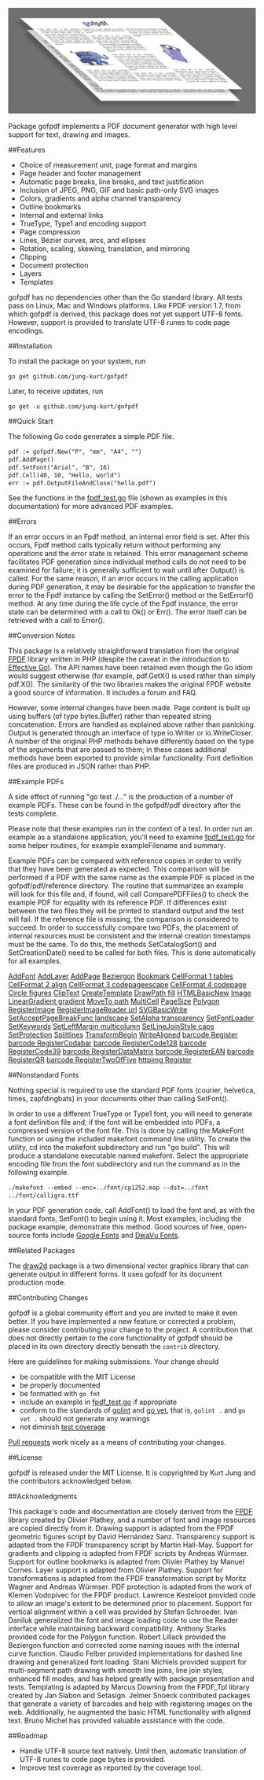 ![gofpdf](image/logo_gofpdf.jpg?raw=true "gofpdf")

Package gofpdf implements a PDF document generator with high level support for
text, drawing and images.

##Features

* Choice of measurement unit, page format and margins
* Page header and footer management
* Automatic page breaks, line breaks, and text justification
* Inclusion of JPEG, PNG, GIF and basic path-only SVG images
* Colors, gradients and alpha channel transparency
* Outline bookmarks
* Internal and external links
* TrueType, Type1 and encoding support
* Page compression
* Lines, Bézier curves, arcs, and ellipses
* Rotation, scaling, skewing, translation, and mirroring
* Clipping
* Document protection
* Layers
* Templates

gofpdf has no dependencies other than the Go standard library. All tests pass
on Linux, Mac and Windows platforms. Like FPDF version 1.7, from which gofpdf
is derived, this package does not yet support UTF-8 fonts. However, support is
provided to translate UTF-8 runes to code page encodings.

##Installation


To install the package on your system, run

```
go get github.com/jung-kurt/gofpdf
```

Later, to receive updates, run

```
go get -u github.com/jung-kurt/gofpdf
```

##Quick Start


The following Go code generates a simple PDF file.

```
pdf := gofpdf.New("P", "mm", "A4", "")
pdf.AddPage()
pdf.SetFont("Arial", "B", 16)
pdf.Cell(40, 10, "Hello, world")
err := pdf.OutputFileAndClose("hello.pdf")
```

See the functions in the [fpdf_test.go](https://github.com/jung-kurt/gofpdf/blob/master/fpdf_test.go) file (shown as examples in this
documentation) for more advanced PDF examples.

##Errors


If an error occurs in an Fpdf method, an internal error field is set. After
this occurs, Fpdf method calls typically return without performing any
operations and the error state is retained. This error management scheme
facilitates PDF generation since individual method calls do not need to be
examined for failure; it is generally sufficient to wait until after Output()
is called. For the same reason, if an error occurs in the calling application
during PDF generation, it may be desirable for the application to transfer the
error to the Fpdf instance by calling the SetError() method or the SetErrorf()
method. At any time during the life cycle of the Fpdf instance, the error state
can be determined with a call to Ok() or Err(). The error itself can be
retrieved with a call to Error().

##Conversion Notes


This package is a relatively straightforward translation from the original [FPDF](http://www.fpdf.org/) library written in PHP (despite the caveat in the introduction to [Effective
Go](https://golang.org/doc/effective_go.html)). The API names have been retained even though the Go idiom would suggest
otherwise (for example, pdf.GetX() is used rather than simply pdf.X()). The
similarity of the two libraries makes the original FPDF website a good source
of information. It includes a forum and FAQ.

However, some internal changes have been made. Page content is built up using
buffers (of type bytes.Buffer) rather than repeated string concatenation.
Errors are handled as explained above rather than panicking. Output is
generated through an interface of type io.Writer or io.WriteCloser. A number of
the original PHP methods behave differently based on the type of the arguments
that are passed to them; in these cases additional methods have been exported
to provide similar functionality. Font definition files are produced in JSON
rather than PHP.

##Example PDFs


A side effect of running "go test ./..." is the production of a number of
example PDFs. These can be found in the gofpdf/pdf directory after the tests
complete.

Please note that these examples run in the context of a test. In order run an
example as a standalone application, you'll need to examine [fpdf_test.go](https://github.com/jung-kurt/gofpdf/blob/master/fpdf_test.go) for
some helper routines, for example exampleFilename and summary.

Example PDFs can be compared with reference copies in order to verify that they
have been generated as expected. This comparison will be performed if a PDF
with the same name as the example PDF is placed in the gofpdf/pdf/reference
directory. The routine that summarizes an example will look for this file and,
if found, will call ComparePDFFiles() to check the example PDF for equality
with its reference PDF. If differences exist between the two files they will be
printed to standard output and the test will fail. If the reference file is
missing, the comparison is considered to succeed. In order to successfully
compare two PDFs, the placement of internal resources must be consistent and
the internal creation timestamps must be the same. To do this, the methods
SetCatalogSort() and SetCreationDate() need to be called for both files. This
is done automatically for all examples.

[AddFont](pdf/reference/Fpdf_AddFont.pdf)
[AddLayer](pdf/reference/Fpdf_AddLayer.pdf)
[AddPage](pdf/reference/Fpdf_AddPage.pdf)
[Beziergon](pdf/reference/Fpdf_Beziergon.pdf)
[Bookmark](pdf/reference/Fpdf_Bookmark.pdf)
[CellFormat 1 tables](pdf/reference/Fpdf_CellFormat_1_tables.pdf)
[CellFormat 2 align](pdf/reference/Fpdf_CellFormat_2_align.pdf)
[CellFormat 3 codepageescape](pdf/reference/Fpdf_CellFormat_3_codepageescape.pdf)
[CellFormat 4 codepage](pdf/reference/Fpdf_CellFormat_4_codepage.pdf)
[Circle figures](pdf/reference/Fpdf_Circle_figures.pdf)
[ClipText](pdf/reference/Fpdf_ClipText.pdf)
[CreateTemplate](pdf/reference/Fpdf_CreateTemplate.pdf)
[DrawPath fill](pdf/reference/Fpdf_DrawPath_fill.pdf)
[HTMLBasicNew](pdf/reference/Fpdf_HTMLBasicNew.pdf)
[Image](pdf/reference/Fpdf_Image.pdf)
[LinearGradient gradient](pdf/reference/Fpdf_LinearGradient_gradient.pdf)
[MoveTo path](pdf/reference/Fpdf_MoveTo_path.pdf)
[MultiCell](pdf/reference/Fpdf_MultiCell.pdf)
[PageSize](pdf/reference/Fpdf_PageSize.pdf)
[Polygon](pdf/reference/Fpdf_Polygon.pdf)
[RegisterImage](pdf/reference/Fpdf_RegisterImage.pdf)
[RegisterImageReader url](pdf/reference/Fpdf_RegisterImageReader_url.pdf)
[SVGBasicWrite](pdf/reference/Fpdf_SVGBasicWrite.pdf)
[SetAcceptPageBreakFunc landscape](pdf/reference/Fpdf_SetAcceptPageBreakFunc_landscape.pdf)
[SetAlpha transparency](pdf/reference/Fpdf_SetAlpha_transparency.pdf)
[SetFontLoader](pdf/reference/Fpdf_SetFontLoader.pdf)
[SetKeywords](pdf/reference/Fpdf_SetKeywords.pdf)
[SetLeftMargin multicolumn](pdf/reference/Fpdf_SetLeftMargin_multicolumn.pdf)
[SetLineJoinStyle caps](pdf/reference/Fpdf_SetLineJoinStyle_caps.pdf)
[SetProtection](pdf/reference/Fpdf_SetProtection.pdf)
[Splitlines](pdf/reference/Fpdf_Splitlines.pdf)
[TransformBegin](pdf/reference/Fpdf_TransformBegin.pdf)
[WriteAligned](pdf/reference/Fpdf_WriteAligned.pdf)
[barcode Register](pdf/reference/contrib_barcode_Register.pdf)
[barcode RegisterCodabar](pdf/reference/contrib_barcode_RegisterCodabar.pdf)
[barcode RegisterCode128](pdf/reference/contrib_barcode_RegisterCode128.pdf)
[barcode RegisterCode39](pdf/reference/contrib_barcode_RegisterCode39.pdf)
[barcode RegisterDataMatrix](pdf/reference/contrib_barcode_RegisterDataMatrix.pdf)
[barcode RegisterEAN](pdf/reference/contrib_barcode_RegisterEAN.pdf)
[barcode RegisterQR](pdf/reference/contrib_barcode_RegisterQR.pdf)
[barcode RegisterTwoOfFive](pdf/reference/contrib_barcode_RegisterTwoOfFive.pdf)
[httpimg Register](pdf/reference/contrib_httpimg_Register.pdf)

##Nonstandard Fonts


Nothing special is required to use the standard PDF fonts (courier, helvetica,
times, zapfdingbats) in your documents other than calling SetFont().

In order to use a different TrueType or Type1 font, you will need to generate a
font definition file and, if the font will be embedded into PDFs, a compressed
version of the font file. This is done by calling the MakeFont function or
using the included makefont command line utility. To create the utility, cd
into the makefont subdirectory and run "go build". This will produce a
standalone executable named makefont. Select the appropriate encoding file from
the font subdirectory and run the command as in the following example.

```
./makefont --embed --enc=../font/cp1252.map --dst=../font ../font/calligra.ttf
```

In your PDF generation code, call AddFont() to load the font and, as with the
standard fonts, SetFont() to begin using it. Most examples, including the
package example, demonstrate this method. Good sources of free, open-source
fonts include [Google Fonts](http://www.google.com/fonts/) and [DejaVu Fonts](http://dejavu-fonts.org/).

##Related Packages


The [draw2d](https://github.com/llgcode/draw2d) package is a two dimensional
vector graphics library that can generate output in different forms. It uses
gofpdf for its document production mode.

##Contributing Changes


gofpdf is a global community effort and you are invited to make it even better.
If you have implemented a new feature or corrected a problem, please consider
contributing your change to the project. A contribution that does not directly
pertain to the core functionality of gofpdf should be placed in its own
directory directly beneath the `contrib` directory.

Here are guidelines for making submissions. Your change should

* be compatible with the MIT License
* be properly documented
* be formatted with `go fmt`
* include an example in [fpdf_test.go](https://github.com/jung-kurt/gofpdf/blob/master/fpdf_test.go) if appropriate
* conform to the standards of [golint](https://github.com/golang/lint) and
[go vet](https://godoc.org/golang.org/x/tools/cmd/vet), that is, `golint .` and
`go vet .` should not generate any warnings
* not diminish [test coverage](https://blog.golang.org/cover)

[Pull requests](https://help.github.com/articles/using-pull-requests/) work
nicely as a means of contributing your changes.

##License


gofpdf is released under the MIT License. It is copyrighted by Kurt Jung and
the contributors acknowledged below.

##Acknowledgments


This package's code and documentation are closely derived from the [FPDF](http://www.fpdf.org/) library created by Olivier Plathey, and a number of font and
image resources are copied directly from it. Drawing support is adapted from
the FPDF geometric figures script by David Hernández Sanz. Transparency
support is adapted from the FPDF transparency script by Martin Hall-May.
Support for gradients and clipping is adapted from FPDF scripts by Andreas
Würmser. Support for outline bookmarks is adapted from Olivier Plathey by
Manuel Cornes. Layer support is adapted from Olivier Plathey. Support for
transformations is adapted from the FPDF transformation script by Moritz Wagner
and Andreas Würmser. PDF protection is adapted from the work of Klemen
Vodopivec for the FPDF product. Lawrence Kesteloot provided code to allow an
image's extent to be determined prior to placement. Support for vertical
alignment within a cell was provided by Stefan Schroeder. Ivan Daniluk
generalized the font and image loading code to use the Reader interface while
maintaining backward compatibility. Anthony Starks provided code for the
Polygon function. Robert Lillack provided the Beziergon function and corrected
some naming issues with the internal curve function. Claudio Felber provided
implementations for dashed line drawing and generalized font loading. Stani
Michiels provided support for multi-segment path drawing with smooth line
joins, line join styles, enhanced fill modes, and has helped greatly with
package presentation and tests. Templating is adapted by Marcus Downing from
the FPDF_Tpl library created by Jan Slabon and Setasign. Jelmer Snoeck
contributed packages that generate a variety of barcodes and help with
registering images on the web. Additionally, he augmented the basic HTML
functionality with aligned text. Bruno Michel has provided valuable assistance
with the code.

##Roadmap

* Handle UTF-8 source text natively. Until then, automatic translation of
UTF-8 runes to code page bytes is provided.
* Improve test coverage as reported by the coverage tool.


